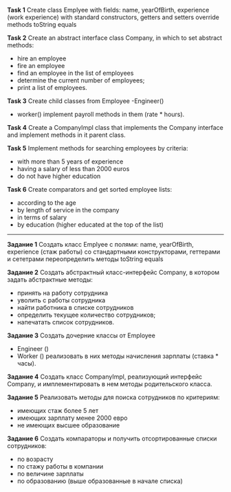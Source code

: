 **Task 1**
Create class Emplyee with fields:
name, yearOfBirth, experience (work experience)
with standard constructors, getters and setters
override methods
toString
equals

**Task 2**
Create an abstract interface class Company, in which to set abstract methods:
- hire an employee
- fire an employee
- find an employee in the list of employees
- determine the current number of employees;
- print a list of employees.

**Task 3**
Create child classes from Employee
-Engineer()
- worker()
  implement payroll methods in them (rate * hours).

**Task 4**
Create a CompanyImpl class that implements the Company interface and implement methods in it
parent class.

**Task 5**
Implement methods for searching employees by criteria:
- with more than 5 years of experience
- having a salary of less than 2000 euros
- do not have higher education

**Task 6**
Create comparators and get sorted employee lists:
- according to the age
- by length of service in the company
- in terms of salary
- by education (higher educated at the top of the list)

___________________________

**Задание 1**
Создать класс Emplyee с полями:
name, yearOfBirth, experience (стаж работы)
со стандартными конструкторами, геттерами и сететрами
переопределить методы
toString
equals

**Задание 2**
Создать абстрактный класс-интерфейс Company, в котором задать абстрактные методы:
- принять на работу сотрудника
- уволить с работы сотрудника
- найти работника в списке сотрудников
- определить текущее количество сотрудников;
- напечатать список сотрудников.

**Задание 3**
Создать дочерние классы от Employee
- Engineer ()
- Worker ()
  реализовать в них методы начисления зарплаты (ставка * часы).

**Задание 4**
Создать класс CompanyImpl, реализующий интерфейс Company, и имплементировать в нем методы
родительского класса.

**Задание 5**
Реализовать методы для поиска сотрудников по критериям:
- имеющих стаж более 5 лет
- имеющих зарплату менее 2000 евро
- не имеющих высшее образование

**Задание 6**
Создать компараторы и получить отсортированные списки сотрудников:
- по возрасту
- по стажу работы в компании
- по величине зарплаты
- по образованию (выше образованные в начале списка)
